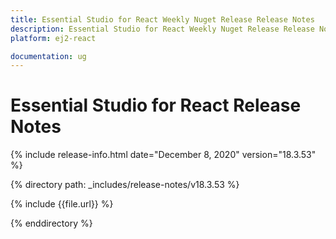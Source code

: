 ```yaml
---
title: Essential Studio for React Weekly Nuget Release Release Notes  
description: Essential Studio for React Weekly Nuget Release Release Notes  
platform: ej2-react

documentation: ug
---
```


# Essential Studio for  React  Release Notes  

{% include release-info.html date="December 8, 2020"   version="18.3.53"  %} 

{% directory path: _includes/release-notes/v18.3.53 %}

{% include {{file.url}} %}

{% enddirectory %}
